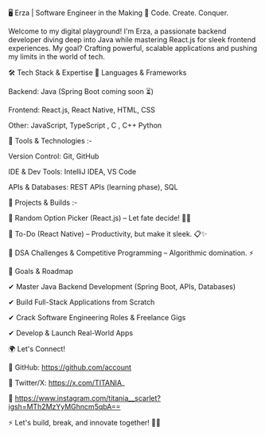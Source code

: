 🖥️ Erza | Software Engineer in the Making 🚀
Code. Create. Conquer.

Welcome to my digital playground! I'm Erza, a passionate backend developer diving deep into Java while mastering React.js for sleek frontend experiences. My goal? Crafting powerful, scalable applications and pushing my limits in the world of tech.

🛠️ Tech Stack & Expertise
🚀 Languages & Frameworks

Backend: Java (Spring Boot coming soon ⏳)

Frontend: React.js, React Native, HTML, CSS

Other: JavaScript, TypeScript , C , C++ Python 

🔧 Tools & Technologies :-

Version Control: Git, GitHub

IDE & Dev Tools: IntelliJ IDEA, VS Code

APIs & Databases: REST APIs (learning phase), SQL

🚀 Projects & Builds :-

📌 Random Option Picker (React.js) – Let fate decide! 🎡🔄

📌 To-Do  (React Native) – Productivity, but make it sleek. 📋✨

📌 DSA Challenges & Competitive Programming – Algorithmic domination. ⚡

📅 Goals & Roadmap

✔ Master Java Backend Development (Spring Boot, APIs, Databases)

✔ Build Full-Stack Applications from Scratch

✔ Crack Software Engineering Roles & Freelance Gigs

✔ Develop & Launch Real-World Apps

🌍 Let's Connect!

📌 GitHub: https://github.com/account

📌 Twitter/X: https://x.com/TITANIA_

📌 https://www.instagram.com/titania__scarlet?igsh=MTh2MzYyMGhncm5qbA==

⚡ Let's build, break, and innovate together! 🚀🔥

